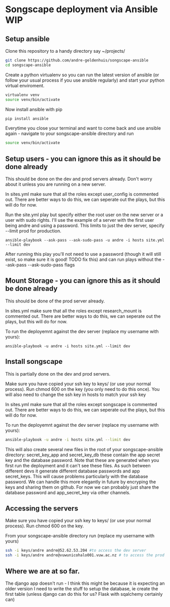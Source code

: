 # Songscape deployment via Ansible WIP

## Setup ansible

Clone this repository to a handy directory say ~/projects/
```bash
git clone https://github.com/andre-geldenhuis/songscape-ansible
cd songscape-ansible
```

Create a python virtualenv so you can run the latest version of ansible (or follow your
usual process if you use ansible regularly) and start your python virtual enviroment.
```bash
virtualenv venv
source venv/bin/activate
```
Now install ansible with pip
```bash
pip install ansible
```
Everytime you close your terminal  and want to come back and use ansible again - navigate to
your songscape-ansible directory and run
```bash
source venv/bin/activate
```

## Setup users - you can ignore this as it should be done already
This should be done on the dev and prod servers already. Don't worry about it unless you are running on a new server.

In sites.yml make sure that all the roles except user_config is commented out.  There are
better ways to do this, we can seperate out the plays, but this will do for now.

Run the site.yml play but specify either the root user on the new server or a user with
sudo rights.  I'll use the example of a server with the first user being andre and using a
password.  This limits to just the dev server, specify --limit prod for production.

```
ansible-playbook --ask-pass --ask-sudo-pass -u andre -i hosts site.yml --limit dev
```

After running this play you'll not need to use a password (though it will still exist, so make sure it is good!  TODO fix this) and can run plays without the --ask-pass --ask-sudo-pass flags

## Mount Storage - you can ignore this as it should be done already
This should be done of the prod server already.

In sites.yml make sure that all the roles except research_mount is commented out.  There are better ways to do this, we can seperate out the plays, but this will do for now.

To run the deployemnt against the dev server (replace my username with yours):
```
ansible-playbook -u andre -i hosts site.yml --limit dev
```


## Install songscape
This is partially done on the dev and prod servers.

Make sure you have copied your ssh key to keys/ (or use your normal process).  Run chmod 600 on the key (you only need to do this once).  You will also need to change the ssh key in hosts to match your ssh key

In sites.yml make sure that all the roles except songscape is commented out.  There are better ways to do this, we can seperate out the plays, but this will do for now.

To run the deployemnt against the dev server (replace my username with yours):
```bash
ansible-playbook -u andre -i hosts site.yml --limit dev
```

This will also create several new files in the root of your songscape-ansible directory:
secret_key_app and secret_key_db these contain the app secret key and the database password.
Note that these are generated when you first run the deployment and it can't see these files.  As such between different devs it generate different database passwords and app secret_keys.  This will cause problems particularly with the database password.  We can handle this more elegantly in future by encryping the keys and sharing them on github.  For now we can probably just share the database password and app_secret_key via other channels.

## Accessing the servers

Make sure you have copied your ssh key to keys/ (or use your normal process).  Run chmod 600 on the key.

From your songscape-ansible directory run (replace my username with yours)
```bash
ssh -i keys/andre andre@52.62.53.204 #to access the dev server
ssh -i keys/andre andre@vuwunicohalo001.vuw.ac.nz # to access the prod server (you will need to VPN to the uni network first)
```


## Where we are at so far.
 The django app doesn't run - I think this might be because it is expecting an older version
 I need to write the stuff to setup the database, ie create the first table (unless django can do this for us?  Flask with sqalchemy certainly can)
